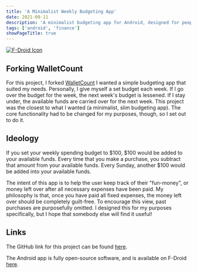```yaml
---
title: 'A Minimalist Weekly Budgeting App'
date: 2021-09-11
description: 'A minimalist budgeting app for Android, designed for people who want to keep a set weekly budget.'
tags: ['android', 'finance']
showPageTitle: true
---
```

[![F-Droid Icon](https://fdroid.gitlab.io/artwork/badge/get-it-on.png)](http://f-droid.org/en/packages/com.cohenchris.weeklybudget/)

## Forking WalletCount
For this project, I forked [WalletCount](https://github.com/GittyMac/WalletCount)
I wanted a simple budgeting app that suited my needs. Personally, I give myself a set budget
each week. If I go over the budget for the week, the next week's budget is lessened. If I
stay under, the available funds are carried over for the next week. This project was the
closest to what I wanted (a minimalist, slim budgeting app). The core functionality had to
be changed for my purposes, though, so I set out to do it.

## Ideology
If you set your weekly spending budget to $100, $100 would be added to your
available funds. Every time that you make a purchase, you subtract that
amount from your available funds. Every Sunday, another $100 would be added into
your available funds.

The intent of this app is to help the user keep track of their "fun-money", or money left
over after all necessary expenses have been paid. My philosophy is that, once you
have paid all fixed expenses, the money left over should be completely guilt-free.
To encourage this view, past purchases are purposefully omitted. I designed this for
my purposes specifically, but I hope that somebody else will find it useful!

## Links
The GitHub link for this project can be found [here](https://github.com/cohenchris/WeeklyBudget).

The Android app is fully open-source software, and is available on F-Droid [here](https://f-droid.org/en/packages/com.cohenchris.weeklybudget/).
